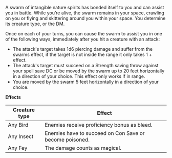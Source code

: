 A swarm of intangible nature spirits has bonded itself to you and can assist you in battle. While you’re alive, the swarm remains in your space, crawling on you or flying and skittering around you within your space. You determine its creature type, or the DM.

Once on each of your turns, you can cause the swarm to assist you in one of the following ways, immediately after you hit a creature with an attack:
- The attack's target takes 1d6 piercing damage and suffer from the swarms effect, if the target is not inside the range it only takes 1 + effect.
- The attack's target must succeed on a Strength saving throw against your spell save DC or be moved by the swarm up to 20 feet horizontally in a direction of your choice. This effect only works if in range.
- You are moved by the swarm 5 feet horizontally in a direction of your choice.

**Effects**

| Creature type | Effect                                                  |
| ------------- | ------------------------------------------------------- |
| Any Bird      | Enemies receive proficiency bonus as bleed.             |
| Any Insect    | Enemies have to succeed on Con Save or become poisoned. |
| Any Fey       | The damage counts as magical.                           |

